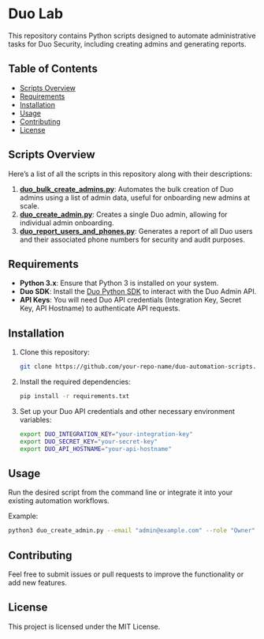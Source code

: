 # Duo Lab

This repository contains Python scripts designed to automate administrative tasks for Duo Security, including creating admins and generating reports.

## Table of Contents
  - [Scripts Overview](#scripts-overview)
  - [Requirements](#requirements)
  - [Installation](#installation)
  - [Usage](#usage)
  - [Contributing](#contributing)
  - [License](#license)

## Scripts Overview
Here’s a list of all the scripts in this repository along with their descriptions:

1. **[duo_bulk_create_admins.py](duo_bulk_create_admins.py)**: Automates the bulk creation of Duo admins using a list of admin data, useful for onboarding new admins at scale.
2. **[duo_create_admin.py](duo_create_admin.py)**: Creates a single Duo admin, allowing for individual admin onboarding.
3. **[duo_report_users_and_phones.py](duo_report_users_and_phones.py)**: Generates a report of all Duo users and their associated phone numbers for security and audit purposes.

## Requirements
- **Python 3.x**: Ensure that Python 3 is installed on your system.
- **Duo SDK**: Install the [Duo Python SDK](https://duo.com/docs/administration-api) to interact with the Duo Admin API.
- **API Keys**: You will need Duo API credentials (Integration Key, Secret Key, API Hostname) to authenticate API requests.

## Installation
1. Clone this repository:
   ```bash
   git clone https://github.com/your-repo-name/duo-automation-scripts.git
   ```
2. Install the required dependencies:
   ```bash
   pip install -r requirements.txt
   ```
3. Set up your Duo API credentials and other necessary environment variables:
   ```bash
   export DUO_INTEGRATION_KEY="your-integration-key"
   export DUO_SECRET_KEY="your-secret-key"
   export DUO_API_HOSTNAME="your-api-hostname"
   ```

## Usage
Run the desired script from the command line or integrate it into your existing automation workflows.

Example:
```bash
python3 duo_create_admin.py --email "admin@example.com" --role "Owner"
```

## Contributing
Feel free to submit issues or pull requests to improve the functionality or add new features.

## License
This project is licensed under the MIT License.
